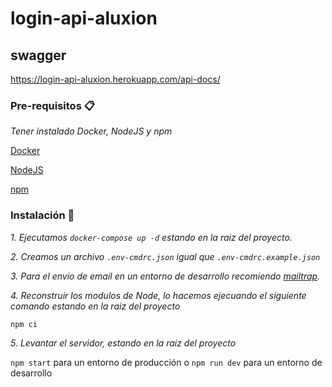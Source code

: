 # login-api-aluxion

## swagger

<https://login-api-aluxion.herokuapp.com/api-docs/>

### Pre-requisitos 📋

_Tener instalado Docker, NodeJS y npm_

[Docker](https://www.docker.com/products/docker-desktop)

[NodeJS](https://nodejs.org/)

[npm](https://www.npmjs.com/)

### Instalación 🔧

_1. Ejecutamos `docker-compose up -d` estando en la raiz del proyecto._

_2. Creamos un archivo `.env-cmdrc.json` igual que `.env-cmdrc.example.json`_

_3. Para el envio de email en un entorno de desarrollo recomiendo [mailtrap](https://mailtrap.io/)._

_4. Reconstruir los modulos de Node, lo hacemos ejecuando el siguiente comando estando en la raiz del proyecto_

```
npm ci
```

_5. Levantar el servidor, estando en la raiz del proyecto_

`npm start` para un entorno de producción o `npm run dev` para un entorno de desarrollo
